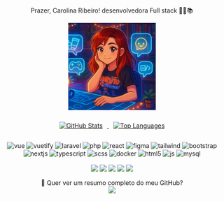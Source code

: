 <p align="center">
Prazer, Carolina Ribeiro! desenvolvedora Full stack 🖤🤟📚
</p>

<p align="center">
 <img alt="Carol" width="200" src="https://github.com/Carolinaribeirodacol/Carolinaribeirodacol/blob/main/profile.jpeg"/>
</p>

<div align="center">
  <a href="https://github.com/Carolinaribeirodacol">
    <img
      src="https://github-readme-stats.vercel.app/api?username=Carolinaribeirodacol&show_icons=true&theme=dracula&include_all_commits=true&count_private=true"
      alt="GitHub Stats"
      height="180em"
      style="margin: 10px;"
    />
  </a>
  <a href="https://github.com/Carolinaribeirodacol">
    <img
      src="https://github-readme-stats.vercel.app/api/top-langs/?username=Carolinaribeirodacol&exclude_repo=repo1,repo2&layout=compact&langs_count=7&theme=dracula"
      alt="Top Languages"
      height="180em"
      style="margin: 10px;"
    />
  </a>
</div>
 
<div align="center" style="display: inline_block"><br>
  <img align="center" alt="vue" height="30" width="40" src="https://cdn.jsdelivr.net/gh/devicons/devicon@latest/icons/vuejs/vuejs-original.svg" />
  <img align="center" alt="vuetify" height="30" width="40" src="https://cdn.jsdelivr.net/gh/devicons/devicon@latest/icons/vuetify/vuetify-original.svg" />
  <img align="center" alt="laravel" height="30" width="40" src="https://cdn.jsdelivr.net/gh/devicons/devicon@latest/icons/laravel/laravel-original.svg" />
  <img align="center" alt="php" height="30" width="40" src="https://cdn.jsdelivr.net/gh/devicons/devicon/icons/php/php-plain.svg">
  <img align="center" alt="react" height="30" width="40" src="https://cdn.jsdelivr.net/gh/devicons/devicon/icons/react/react-original.svg">
  <img align="center" alt="figma" height="30" width="40" src="https://cdn.jsdelivr.net/gh/devicons/devicon/icons/figma/figma-original.svg">
  <img align="center" alt="tailwind" height="30" width="40" src="https://cdn.jsdelivr.net/gh/devicons/devicon@latest/icons/tailwindcss/tailwindcss-original-wordmark.svg">
  <img align="center" alt="bootstrap" height="30" width="40" src="https://cdn.jsdelivr.net/gh/devicons/devicon/icons/bootstrap/bootstrap-plain-wordmark.svg">
  <img align="center" alt="nextjs" height="30" width="40" src="https://cdn.jsdelivr.net/gh/devicons/devicon/icons/nextjs/nextjs-original.svg">
  <img align="center" alt="typescript" height="30" width="40" src="https://cdn.jsdelivr.net/gh/devicons/devicon/icons/typescript/typescript-original.svg">
  <img align="center" alt="scss" height="30" width="40" src="https://cdn.jsdelivr.net/gh/devicons/devicon@latest/icons/sass/sass-original.svg" />
  <img align="center" alt="docker" height="30" width="40" src="https://cdn.jsdelivr.net/gh/devicons/devicon/icons/docker/docker-plain-wordmark.svg"> 
  <img align="center" alt="html5" height="30" width="40" src="https://cdn.jsdelivr.net/gh/devicons/devicon/icons/html5/html5-plain-wordmark.svg"> 
  <img align="center" alt="js" height="30" width="40" src="https://cdn.jsdelivr.net/gh/devicons/devicon/icons/javascript/javascript-plain.svg"> 
  <img align="center" alt="mysql" height="30" width="40" src="https://cdn.jsdelivr.net/gh/devicons/devicon/icons/mysql/mysql-plain-wordmark.svg"> 
 </div>
 
 
<div align="center"> <br>
  <a href="https://www.linkedin.com/in/carolina-ribeiro-28852910b/" target="_blank"><img src="https://img.shields.io/badge/-LinkedIn-%230077B5?style=for-the-badge&logo=linkedin&logoColor=white" target="_blank"></a>
  <a href="https://www.youtube.com/channel/UCH3GY5OYjVywv5mlmBUsKZQ" target="_blank"><img src="https://img.shields.io/badge/YouTube-FF0000?style=for-the-badge&logo=youtube&logoColor=white" target="_blank"></a>
  <a href="https://www.instagram.com/___carolina_ribeiro___/" target="_blank"><img src="https://img.shields.io/badge/-Instagram-%23E4405F?style=for-the-badge&logo=instagram&logoColor=white" target="_blank"></a>
 	<a href="https://www.twitch.tv/acolossalribeiro" target="_blank"><img src="https://img.shields.io/badge/Twitch-9146FF?style=for-the-badge&logo=twitch&logoColor=white" target="_blank"></a>
  <a href = "mailto:carolinaribeirodacol@gmail.com"><img src="https://img.shields.io/badge/-Gmail-%23333?style=for-the-badge&logo=gmail&logoColor=white" target="_blank"></a>
</div>

<p align="center">
  🔎 Quer ver um resumo completo do meu GitHub?
  <br />
  <a href="https://profile-summary-for-github.com/user/Carolinaribeirodacol">
    <img src="https://img.shields.io/badge/GitHub%20Summary-Visualizar-8e44ad?style=for-the-badge&logo=github&logoColor=white" />
  </a>
</p>

